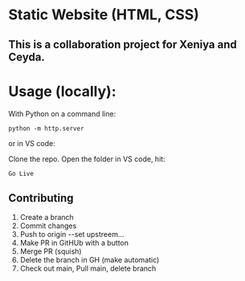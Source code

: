 # Static Website (HTML, CSS)

## This is a collaboration project for Xeniya and Ceyda.

# Usage (locally):

With Python on a command line:

```
python -m http.server
```

or in VS code:

Clone the repo. Open the folder in VS code, hit:

```
Go Live
```

## Contributing

1. Create a branch
2. Commit changes
3. Push to origin --set upstreem...
4. Make PR in GitHUb with a button
5. Merge PR (squish)
6. Delete the branch in GH (make automatic)
7. Check out main, Pull main, delete branch
